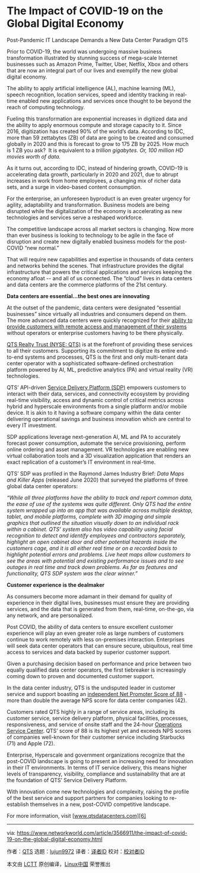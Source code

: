 [#]: collector: (lujun9972)
[#]: translator: ( )
[#]: reviewer: ( )
[#]: publisher: ( )
[#]: url: ( )
[#]: subject: (The Impact of COVID-19 on the Global Digital Economy)
[#]: via: (https://www.networkworld.com/article/3566911/the-impact-of-covid-19-on-the-global-digital-economy.html)
[#]: author: (QTS https://www.networkworld.com/author/Andy-Patrizio/)

The Impact of COVID-19 on the Global Digital Economy
======
Post-Pandemic IT Landscape Demands a New Data Center Paradigm
QTS

Prior to COVID-19, the world was undergoing massive business transformation illustrated by stunning success of mega-scale Internet businesses such as Amazon Prime, Twitter, Uber, Netflix, Xbox and others that are now an integral part of our lives and exemplify the new global digital economy.

The ability to apply artificial intelligence (AL), machine learning (ML), speech recognition, location services, speed and identity tracking in real-time enabled new applications and services once thought to be beyond the reach of computing technology.

Fueling this transformation are exponential increases in digitized data and the ability to apply enormous compute and storage capacity to it. Since 2016, digitization has created 90% of the world’s data. According to IDC, more than 59 zettabytes (ZB) of data are going to be created and consumed globally in 2020 and this is forecast to grow to 175 ZB by 2025. How much is 1 ZB you ask?  It is equivalent to a _trillion gigabytes. Or, 100 million HD movies worth of data._

As it turns out, according to IDC, instead of hindering growth, COVID-19 is accelerating data growth, particularly in 2020 and 2021, due to abrupt increases in work from home employees, a changing mix of richer data sets, and a surge in video-based content consumption.

For the enterprise, an unforeseen byproduct is an even greater urgency for agility, adaptability and transformation. Business models are being disrupted while the digitalization of the economy is accelerating as new technologies and services serve a reshaped workforce.

The competitive landscape across all market sectors is changing. Now more than ever business is looking to technology to be agile in the face of disruption and create new digitally enabled business models for the post-COVID “new normal.”

That will require new capabilities and expertise in thousands of data centers and networks behind the scenes. That infrastructure provides the digital infrastructure that powers the critical applications and services keeping the economy afloat -- and all of us connected. The “cloud” lives in data centers and data centers are the commerce platforms of the 21st century.

**Data centers are essential…the best ones are innovating**

At the outset of the pandemic, data centers were designated “essential businesses” since virtually all industries and consumers depend on them. The more advanced data centers were quickly recognized for their [ability to provide customers with remote access and management of their systems][1] without operators or enterprise customers having to be there physically.

[QTS Realty Trust (NYSE: QTS)][2] is at the forefront of providing these services to all their customers. Supporting its commitment to digitize its entire end-to-end systems and processes, QTS is the first and only multi-tenant data center operator with a sophisticated software-defined orchestration platform powered by AI, ML, predictive analytics (PA) and virtual reality (VR) technologies.

QTS’ API-driven [Service Delivery Platform (SDP)][3] empowers customers to interact with their data, services, and connectivity ecosystem by providing real-time visibility, access and dynamic control of critical metrics across hybrid and hyperscale environments from a single platform and/or mobile device. It is akin to it having a software company within the data center delivering operational savings and business innovation which are central to every IT investment.

SDP applications leverage next-generation AI, ML and PA to accurately forecast power consumption, automate the service provisioning, perform online ordering and asset management. VR technologies are enabling new virtual collaboration tools and a 3D visualization application that renders an exact replication of a customer’s IT environment in real-time.

QTS’ SDP was profiled in the Raymond James Industry Brief: _Data Maps and Killer Apps_ (released June 2020) that surveyed the platforms of three global data center operators:

_“While all three platforms have the ability to track and report common data, the ease of use of the systems was quite different. Only QTS had the entire system wrapped up into an app that was available across multiple desktop, tablet, and mobile platforms, complete with 3D imaging and simple graphics that outlined the situation visually down to an individual rack within a cabinet. QTS' system also has video capability using facial recognition to detect and identify employees and contractors separately, highlight an open cabinet door and other potential hazards inside the customers cage, and it is all either real time or on a recorded basis to highlight potential errors and problems. Live heat maps allow customers to see the areas with potential and existing performance issues and to see outages in real time and track down problems. As far as features and functionality, QTS SDP system was the clear winner.”_

**Customer experience is the dealmaker**

As consumers become more adamant in their demand for quality of experience in their digital lives, businesses must ensure they are providing services, and the data that is generated from them, real-time, on-the-go, via any network, and are personalized.

Post COVID, the ability of data centers to ensure excellent customer experience will play an even greater role as large numbers of customers continue to work remotely with less on-premises interaction. Enterprises will seek data center operators that can ensure secure, ubiquitous, real time access to services and data backed by superior customer support.

Given a purchasing decision based on performance and price between two equally qualified data center operators, the first tiebreaker is increasingly coming down to proven and documented customer support.

In the data center industry, QTS is the undisputed leader in customer service and support boasting an [independent Net Promoter Score of 88][4] \- more than double the average NPS score for data center companies (42).

Customers rated QTS highly in a range of service areas, including its customer service, service delivery platform, physical facilities, processes, responsiveness, and service of onsite staff and the 24-hour [Operations Service Center][5]. QTS’ score of 88 is its highest yet and exceeds NPS scores of companies well-known for their customer service including Starbucks (71) and Apple (72).

Enterprise, Hyperscale and government organizations recognize that the post-COVID landscape is going to present an increasing need for innovation in their IT environments. In terms of IT service delivery, this means higher levels of transparency, visibility, compliance and sustainability that are at the foundation of QTS’ Service Delivery Platform.

With innovation come new technologies and complexity, raising the profile of the best service and support partners for companies looking to re-establish themselves in a new, post-COVID competitive landscape.

For more information, visit [www.qtsdatacenters.com][6]

--------------------------------------------------------------------------------

via: https://www.networkworld.com/article/3566911/the-impact-of-covid-19-on-the-global-digital-economy.html

作者：[QTS][a]
选题：[lujun9972][b]
译者：[译者ID](https://github.com/译者ID)
校对：[校对者ID](https://github.com/校对者ID)

本文由 [LCTT](https://github.com/LCTT/TranslateProject) 原创编译，[Linux中国](https://linux.cn/) 荣誉推出

[a]: https://www.networkworld.com/author/Andy-Patrizio/
[b]: https://github.com/lujun9972
[1]: https://www.qtsdatacenters.com/company/news/2020/03/26/qts-reports-significant-increase-in-customer-usage-of-sdp
[2]: http://www.qtsdatacenters.com/
[3]: https://www.qtsdatacenters.com/why-qts/service-delivery-platform
[4]: https://www.qtsdatacenters.com/why-qts/customer-benefits/nps
[5]: https://www.qtsdatacenters.com/why-qts/customer-benefits/operations-support-center
[6]: http://www.qtsdatacenters.com
